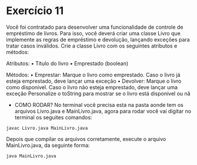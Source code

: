 # Exercício 11

Você foi contratado para desenvolver uma funcionalidade de controle de empréstimo de livros. 
Para isso, você deverá criar uma classe Livro que implemente as regras de empréstimo e 
devolução, lançando exceções para tratar casos inválidos. Crie a classe Livro com os seguintes 
atributos e métodos:

Atributos:
• Título do livro
• Emprestado (boolean)

Métodos:
• Emprestar: Marque o livro como emprestado. Caso o livro já esteja emprestado, deve lançar 
uma exceção
• Devolver: Marque o livro como disponível. Caso o livro não esteja emprestado, deve lançar uma 
exceção
Personalize o toString para mostrar se o livro está disponível ou nã

- COMO RODAR?
No terminal você precisa esta na pasta aonde tem os arquivos Livro.java e MainLivro.java, agora para rodar você vai digitar no terminal os seguites comandos:

``javac Livro.java MainLivro.java``

Depois que compilar os arquivos corretamente, execute o arquivo MainLivro.java, da seguinte forma:

``java MainLivro.java``